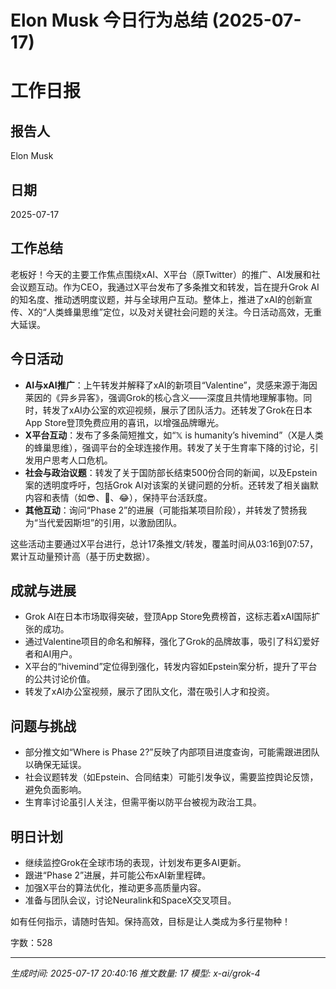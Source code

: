 # Elon Musk 今日行为总结 (2025-07-17)

# 工作日报

## 报告人
Elon Musk

## 日期
2025-07-17

## 工作总结
老板好！今天的主要工作焦点围绕xAI、X平台（原Twitter）的推广、AI发展和社会议题互动。作为CEO，我通过X平台发布了多条推文和转发，旨在提升Grok AI的知名度、推动透明度议题，并与全球用户互动。整体上，推进了xAI的创新宣传、X的“人类蜂巢思维”定位，以及对关键社会问题的关注。今日活动高效，无重大延误。

## 今日活动
- **AI与xAI推广**：上午转发并解释了xAI的新项目“Valentine”，灵感来源于海因莱因的《异乡异客》，强调Grok的核心含义——深度且共情地理解事物。同时，转发了xAI办公室的欢迎视频，展示了团队活力。还转发了Grok在日本App Store登顶免费应用的喜讯，以增强品牌曝光。
- **X平台互动**：发布了多条简短推文，如“𝕏 is humanity’s hivemind”（X是人类的蜂巢思维），强调平台的全球连接作用。转发了关于生育率下降的讨论，引发用户思考人口危机。
- **社会与政治议题**：转发了关于国防部长结束500份合同的新闻，以及Epstein案的透明度呼吁，包括Grok AI对该案的关键问题的分析。还转发了相关幽默内容和表情（如😎、🧐、😂），保持平台活跃度。
- **其他互动**：询问“Phase 2”的进展（可能指某项目阶段），并转发了赞扬我为“当代爱因斯坦”的引用，以激励团队。

这些活动主要通过X平台进行，总计17条推文/转发，覆盖时间从03:16到07:57，累计互动量预计高（基于历史数据）。

## 成就与进展
- Grok AI在日本市场取得突破，登顶App Store免费榜首，这标志着xAI国际扩张的成功。
- 通过Valentine项目的命名和解释，强化了Grok的品牌故事，吸引了科幻爱好者和AI用户。
- X平台的“hivemind”定位得到强化，转发内容如Epstein案分析，提升了平台的公共讨论价值。
- 转发了xAI办公室视频，展示了团队文化，潜在吸引人才和投资。

## 问题与挑战
- 部分推文如“Where is Phase 2?”反映了内部项目进度查询，可能需跟进团队以确保无延误。
- 社会议题转发（如Epstein、合同结束）可能引发争议，需要监控舆论反馈，避免负面影响。
- 生育率讨论虽引人关注，但需平衡以防平台被视为政治工具。

## 明日计划
- 继续监控Grok在全球市场的表现，计划发布更多AI更新。
- 跟进“Phase 2”进展，并可能公布xAI新里程碑。
- 加强X平台的算法优化，推动更多高质量内容。
- 准备与团队会议，讨论Neuralink和SpaceX交叉项目。

如有任何指示，请随时告知。保持高效，目标是让人类成为多行星物种！

字数：528

---
*生成时间: 2025-07-17 20:40:16*
*推文数量: 17*
*模型: x-ai/grok-4*
